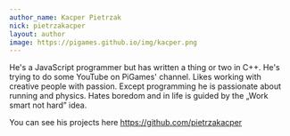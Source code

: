 ```yaml
---
author_name: Kacper Pietrzak
nick: pietrzakacper
layout: author
image: https://pigames.github.io/img/kacper.png
---
```

He's a JavaScript programmer but has written a thing or two in C++. He's trying to do some YouTube on PiGames' channel. Likes working with creative people with passion. Except programming he is passionate about running and physics. Hates boredom and in life is guided by the „Work smart not hard” idea.

You can see his projects here
<https://github.com/pietrzakacper>

